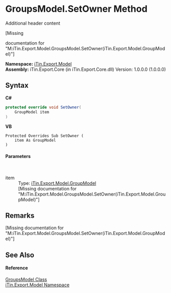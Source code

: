 # GroupsModel.SetOwner Method 
Additional header content 

\[Missing <summary> documentation for "M:iTin.Export.Model.GroupsModel.SetOwner(iTin.Export.Model.GroupModel)"\]

**Namespace:**&nbsp;<a href="ef57ffcc-e95e-b212-5a46-9aa6f5a3511f">iTin.Export.Model</a><br />**Assembly:**&nbsp;iTin.Export.Core (in iTin.Export.Core.dll) Version: 1.0.0.0 (1.0.0.0)

## Syntax

**C#**<br />
``` C#
protected override void SetOwner(
	GroupModel item
)
```

**VB**<br />
``` VB
Protected Overrides Sub SetOwner ( 
	item As GroupModel
)
```


#### Parameters
&nbsp;<dl><dt>item</dt><dd>Type: <a href="5a8dbd7f-d5ce-e476-b2ce-60978bcdb4a0">iTin.Export.Model.GroupModel</a><br />\[Missing <param name="item"/> documentation for "M:iTin.Export.Model.GroupsModel.SetOwner(iTin.Export.Model.GroupModel)"\]</dd></dl>

## Remarks
\[Missing <remarks> documentation for "M:iTin.Export.Model.GroupsModel.SetOwner(iTin.Export.Model.GroupModel)"\]

## See Also


#### Reference
<a href="547a35f3-e686-253a-7e42-cf5bb8026131">GroupsModel Class</a><br /><a href="ef57ffcc-e95e-b212-5a46-9aa6f5a3511f">iTin.Export.Model Namespace</a><br />